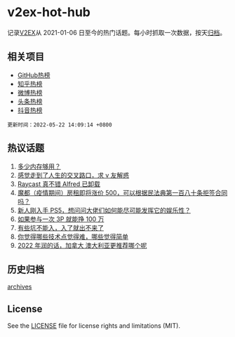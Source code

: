 # v2ex-hot-hub

 记录[V2EX](https://www.v2ex.com/)从 2021-01-06 日至今的热门话题。每小时抓取一次数据，按天[归档](archives)。
 
 ## 相关项目

- [GitHub热榜](https://github.com/snaildev/github-hot-hub)
- [知乎热榜](https://github.com/snaildev/zhihu-hot-hub)
- [微博热榜](https://github.com/snaildev/weibo-hot-hub)
- [头条热榜](https://github.com/snaildev/toutiao-hot-hub)
- [抖音热榜](https://github.com/snaildev/douyin-hot-hub)


 `更新时间：2022-05-22 14:09:14 +0800`

## 热议话题

1. [多少内存够用？](https://www.v2ex.com/t/854340)
1. [感觉走到了人生的交叉路口，求 v 友解惑](https://www.v2ex.com/t/854358)
1. [Raycast 真不错 Alfred 已卸载](https://www.v2ex.com/t/854364)
1. [魔都（疫情期间）房租即将涨价 500，可以根据民法典第一百八十条拒签合同吗？](https://www.v2ex.com/t/854385)
1. [新人刚入手 PS5，想问问大佬们如何能尽可能发挥它的娱乐性？](https://www.v2ex.com/t/854344)
1. [如果参与一次 3P 就能挣 100 万](https://www.v2ex.com/t/854462)
1. [有些坑不能入，入了就出不来了](https://www.v2ex.com/t/854427)
1. [你觉得哪些技术点觉得难，哪些觉得简单](https://www.v2ex.com/t/854363)
1. [2022 年润的话，加拿大 澳大利亚更推荐哪个呢](https://www.v2ex.com/t/854432)

## 历史归档

[archives](archives)

## License

See the [LICENSE](LICENSE) file for license rights and limitations (MIT).
